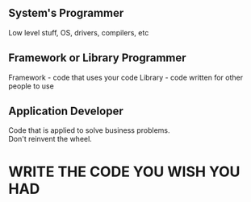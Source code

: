 ## System's Programmer

Low level stuff, OS, drivers, compilers, etc

## Framework or Library Programmer

Framework - code that uses your code
Library - code written for other people to use

## Application Developer

Code that is applied to solve business problems.  
Don't reinvent the wheel.

# **WRITE THE CODE YOU WISH YOU HAD**